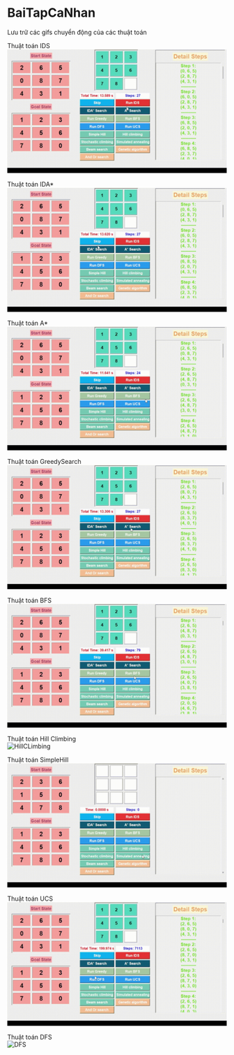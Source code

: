 # BaiTapCaNhan
Lưu trữ các gifs chuyển động của các thuật toán

Thuật toán IDS             
![IDS](https://github.com/DangTranAnhQuan/BaiTapCaNhan/blob/main/IDS_new.gif)

Thuật toán IDA*             
![IDAstar](https://github.com/DangTranAnhQuan/BaiTapCaNhan/blob/main/IDA_star_new.gif)

Thuật toán A*           
![Astar](https://github.com/DangTranAnhQuan/BaiTapCaNhan/blob/main/A_star_new.gif)

Thuật toán GreedySearch      
![GreedySearch](https://github.com/DangTranAnhQuan/BaiTapCaNhan/blob/main/GreedySearch_new.gif)

Thuật toán BFS          
![BFS](https://github.com/DangTranAnhQuan/BaiTapCaNhan/blob/main/BFS_new.gif)

Thuật toán Hill Climbing    
![HillCLimbing](https://github.com/DangTranAnhQuan/BaiTapCaNhan/blob/main/HillClimbing.gif)

Thuật toán SimpleHill      
![SimpleHill](https://github.com/DangTranAnhQuan/BaiTapCaNhan/blob/main/SimpleHill_new.gif)

Thuật toán UCS           
![UCS](https://github.com/DangTranAnhQuan/BaiTapCaNhan/blob/main/UCS_new.gif)

Thuật toán DFS            
![DFS](https://github.com/DangTranAnhQuan/BaiTapCaNhan/blob/main/DFS_new.gif)
